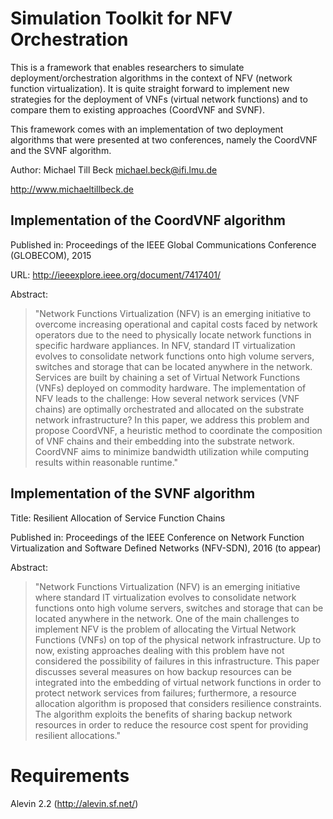 # Simulation Toolkit for NFV Orchestration

This is a framework that enables researchers to simulate deployment/orchestration algorithms in the context of NFV (network function virtualization).
It is quite straight forward to implement new strategies for the deployment of VNFs (virtual network functions) and to compare them to existing approaches (CoordVNF and SVNF).

This framework comes with an implementation of two deployment algorithms that were presented at two conferences, namely the CoordVNF and the SVNF algorithm.


Author: Michael Till Beck <michael.beck@ifi.lmu.de>

http://www.michaeltillbeck.de



## Implementation of the CoordVNF algorithm

Published in: Proceedings of the IEEE Global Communications Conference (GLOBECOM), 2015

URL: http://ieeexplore.ieee.org/document/7417401/

Abstract:
> "Network Functions Virtualization (NFV) is an emerging initiative to overcome increasing operational and capital costs faced by network operators due to the need to physically locate network functions in specific hardware appliances. In NFV, standard IT virtualization evolves to consolidate network functions onto high volume servers, switches and storage that can be located anywhere in the network. Services are built by chaining a set of Virtual Network Functions (VNFs) deployed on commodity hardware. The implementation of NFV leads to the challenge: How several network services (VNF chains) are optimally orchestrated and allocated on the substrate network infrastructure? In this paper, we address this problem and propose CoordVNF, a heuristic method to coordinate the composition of VNF chains and their embedding into the substrate network. CoordVNF aims to minimize bandwidth utilization while computing results within reasonable runtime."



## Implementation of the SVNF algorithm

Title: Resilient Allocation of Service Function Chains

Published in: Proceedings of the IEEE Conference on Network Function Virtualization and Software Defined Networks (NFV-SDN), 2016 (to appear)

Abstract:
> "Network Functions Virtualization (NFV) is an emerging initiative where standard IT virtualization evolves to consolidate network functions onto high volume servers, switches and storage that can be located anywhere in the network. One of the main challenges to implement NFV is the problem of allocating the Virtual Network Functions (VNFs) on top of the physical network infrastructure. Up to now, existing approaches dealing with this problem have not considered the possibility of failures in this infrastructure.
> This paper discusses several measures on how backup resources can be integrated into the embedding of virtual network functions in order to protect network services from failures; furthermore, a resource allocation algorithm is proposed that considers resilience constraints. The algorithm exploits the benefits of sharing backup network resources in order to reduce the resource cost spent for providing resilient allocations."


# Requirements

Alevin 2.2 (http://alevin.sf.net/)

